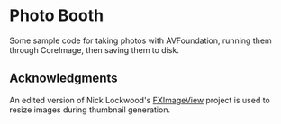 # Photo Booth

Some sample code for taking photos with AVFoundation, running them through CoreImage, then saving them to disk.

## Acknowledgments

An edited version of Nick Lockwood's [FXImageView](https://github.com/nicklockwood/FXImageView) project is used to resize images during thumbnail generation.
